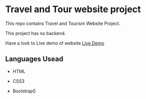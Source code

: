 # Travel and Tour website project

This repo contains Travel and Tourism Website Project.

This project has no backend.

Have a look to Live demo of website    [Live Demo](https://amira-fathalla12.github.io/Travel-Website/)

## Languages Usead
- HTML

- CSS3

- Bootstrap5
